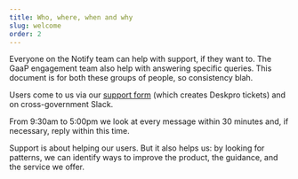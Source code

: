 ```yaml
---
title: Who, where, when and why
slug: welcome
order: 2
---
```


Everyone on the Notify team can help with support, if they want to. The GaaP engagement team also help with answering specific queries. This document is for both these groups of people, so consistency blah.

Users come to us via our [support form](https://www.notifications.service.gov.uk/support) (which creates Deskpro tickets) and on cross-government Slack.

From 9:30am to 5:00pm we look at every message within 30 minutes and, if necessary, reply within this time.

Support is about helping our users. But it also helps us: by looking for patterns, we can identify ways to improve the product, the guidance, and the service we offer.
